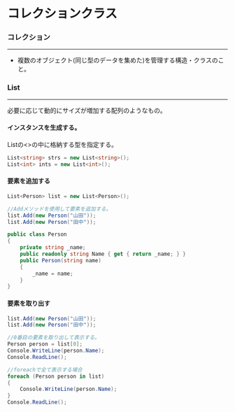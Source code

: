 #  コレクションクラス

### コレクション
--------------------------
* 複数のオブジェクト(同じ型のデータを集めた)を管理する構造・クラスのこと。


### List<T>
--------------------------
必要に応じて動的にサイズが増加する配列のようなもの。

#### インスタンスを生成する。

List<T>の<>の中に格納する型を指定する。
```csharp
List<string> strs = new List<string>();
List<int> ints = new List<int>();
```

#### 要素を追加する

```csharp
List<Person> list = new List<Person>();

//Addメソッドを使用して要素を追加する。
list.Add(new Person("山田"));
list.Add(new Person("田中"));

public class Person
{
    private string _name;
    public readonly string Name { get { return _name; } }
    public Person(string name)
    {
        _name = name;
    }
}
```

#### 要素を取り出す
```csharp
list.Add(new Person("山田"));
list.Add(new Person("田中"));

//0番目の要素を取り出して表示する。
Person person = list[0];
Console.WriteLine(person.Name);
Console.ReadLine();

//foreachで全て表示する場合
foreach (Person person in list)
{
    Console.WriteLine(person.Name);
}
Console.ReadLine();
```
